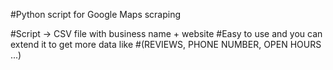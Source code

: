 #Python script for Google Maps scraping

#Script -> CSV file with business name + website
#Easy to use and you can extend it to get more data like
#(REVIEWS, PHONE NUMBER, OPEN HOURS ...)
